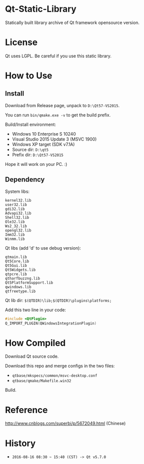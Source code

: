 ﻿# Qt-Static-Library
Statically built library archive of Qt framework opensource version.

License
===
Qt uses LGPL. Be careful if you use this static library.

How to Use
===
Install
---
Download from Release page, unpack to `D:\Qt57-VS2015`.

You can run `bin/qmake.exe -v` to get the build prefix.

Build/Install environment:

* Windows 10 Enterprise S 10240
* Visual Studio 2015 Update 3 (MSVC 1900)
* Windows XP target (SDK v7.1A)
* Source dir: `D:\qt5`
* Prefix dir: `D:\Qt57-VS2015`

Hope it will work on your PC. :)

Dependency
---
System libs:
```
kernel32.lib
user32.lib
gdi32.lib
Advapi32.lib
Shell32.lib
Ole32.lib
Ws2_32.lib
opengl32.lib
Imm32.lib
Winmm.lib
```
Qt libs (add 'd' to use debug version):
```
qtmain.lib
Qt5Core.lib
Qt5Gui.lib
Qt5Widgets.lib
qtpcre.lib
qtharfbuzzng.lib
Qt5PlatformSupport.lib
qwindows.lib
qtfreetype.lib
```
Qt lib dir: `$(QTDIR)\lib;$(QTDIR)\plugins\platforms;`

Add this two line in your code:
```C++
#include <QtPlugin>
Q_IMPORT_PLUGIN(QWindowsIntegrationPlugin)
```
How Compiled
===
Download Qt source code.

Download this repo and merge configs in the two files:

* `qtbase/mkspecs/common/msvc-desktop.conf`
* `qtbase/qmake/Makefile.win32`

Build.

Reference
===
http://www.cnblogs.com/superbi/p/5672049.html (Chinese)

History
===
* `2016-08-16 08:30 ~ 15:40 (CST) -> Qt v5.7.0`
